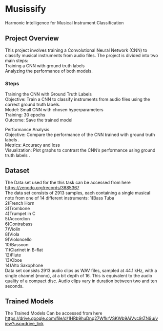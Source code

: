 # Musissify
Harmonic Intelligence for Musical Instrument Classiﬁcation
## Project Overview

This project involves training a Convolutional Neural Network (CNN) to classify musical instruments from audio files. The project is divided into two main steps:<br> Training a CNN with ground truth labels <br> Analyzing the performance of both models.

### Steps
  Training the CNN with Ground Truth Labels<br>
        Objective: Train a CNN to classify instruments from audio files using the correct ground truth labels.<br>
        Model: Small CNN with chosen hyperparameters<br>
        Training: 30 epochs<br>
        Outcome: Save the trained model<br>


  Performance Analysis<br>
        Objective: Compare the performance of the CNN trained with ground truth labels .<br>
        Metrics: Accuracy and loss<br>
        Visualization: Plot graphs to contrast the CNN’s performance using ground truth labels .<br>

## Dataset
The Data set used for the this task  can be accessed from here https://zenodo.org/records/3685367<br>
The data set consists of 2913 samples, each containing a single musical note from one of 14 different instruments:
    1)Bass Tuba <br>
    2)French Horn<br>
    3)Trombone<br>
    4)Trumpet in C<br>
    5)Accordion<br>
    6)Contrabass<br>
    7)Violin<br>
    8)Viola<br>
    9)Violoncello<br>
    10)Bassoon<br>
    11)Clarinet in B-flat<br>
    12)Flute<br>
    13)Oboe<br>
    14)Alto Saxophone<br>
Data set consists  2913 audio clips as WAV files, sampled at 44.1 kHz, with a single channel (mono), at a bit depth of 16. This is equivalent to the audio quality of a compact disc. Audio clips vary in duration between two and ten seconds.

## Trained Models 
The Trained Models Can be accessed from here <br>https://drive.google.com/file/d/1HRb9huDnq27WfkrVSKWb9AiVvc9rZN9u/view?usp=drive_link
